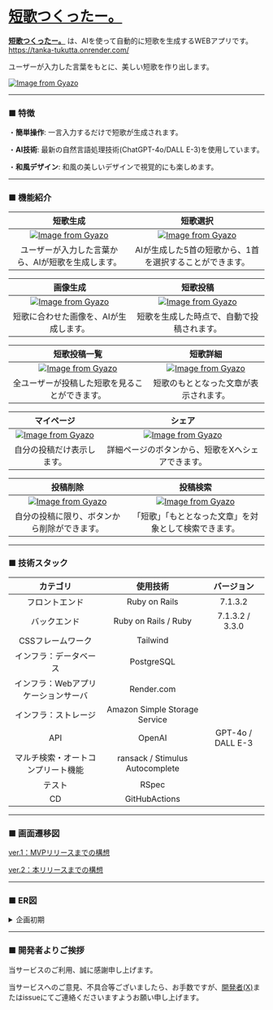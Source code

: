 # [短歌つくったー。](https://www.tankatukutta.com)

**[短歌つくったー。](https://www.tankatukutta.com)** は、AIを使って自動的に短歌を生成するWEBアプリです。https://tanka-tukutta.onrender.com/


ユーザーが入力した言葉をもとに、美しい短歌を作り出します。

[![Image from Gyazo](https://i.gyazo.com/28bcee5f8602688bff14795cac980951.jpg)](https://gyazo.com/28bcee5f8602688bff14795cac980951)

***
### ■ 特徴
・**簡単操作**: 一言入力するだけで短歌が生成されます。

・**AI技術**: 最新の自然言語処理技術(ChatGPT-4o/DALL E-3)を使用しています。

・**和風デザイン**: 和風の美しいデザインで視覚的にも楽しめます。
***
### ■ 機能紹介

| 短歌生成                                                                                                                            | 短歌選択                                                                                                                            | 
| :---------------------------------------------------------------------------------------------------------------------------------: | :---------------------------------------------------------------------------------------------------------------------------------: | 
| [![Image from Gyazo](https://i.gyazo.com/3b7a637cef18665366f91bb30637b6c5.jpg)](https://gyazo.com/3b7a637cef18665366f91bb30637b6c5) | [![Image from Gyazo](https://i.gyazo.com/6f5f84078e59db82a65172702eae0e57.jpg)](https://gyazo.com/6f5f84078e59db82a65172702eae0e57) | 
| ユーザーが入力した言葉から、AIが短歌を生成します。<br>                                                               | AIが生成した5首の短歌から、1首を選択することができます。                                                                            | 

| 画像生成                                                                                                                            | 短歌投稿                                                                                                                            | 
| :---------------------------------------------------------------------------------------------------------------------------------: | :---------------------------------------------------------------------------------------------------------------------------------: | 
| [![Image from Gyazo](https://i.gyazo.com/33a12fbd3bf59e1e27d7abb4b4e2446a.jpg)](https://gyazo.com/33a12fbd3bf59e1e27d7abb4b4e2446a) | [![Image from Gyazo](https://i.gyazo.com/6df62f014bc0c3ad1a06fb944406bef4.jpg)](https://gyazo.com/6df62f014bc0c3ad1a06fb944406bef4) | 
| 短歌に合わせた画像を、AIが生成します。                                                                                              | 短歌を生成した時点で、自動で投稿されます。                                                                                          | 

| 短歌投稿一覧                                                                                                                        | 短歌詳細                                                                                                                            | 
| :---------------------------------------------------------------------------------------------------------------------------------: | :---------------------------------------------------------------------------------------------------------------------------------: | 
| [![Image from Gyazo](https://i.gyazo.com/2b38124f4c12bca180ffc494366fd178.jpg)](https://gyazo.com/2b38124f4c12bca180ffc494366fd178) | [![Image from Gyazo](https://i.gyazo.com/6c8b18e5a97891c62e789af43a606f8e.jpg)](https://gyazo.com/6c8b18e5a97891c62e789af43a606f8e) | 
| 全ユーザーが投稿した短歌を見ることができます。                                                                                      | 短歌のもととなった文章が表示されます。                                                                                              | 

| マイページ                                                                                                                          | シェア                                                                                                                              | 
| :---------------------------------------------------------------------------------------------------------------------------------: | :---------------------------------------------------------------------------------------------------------------------------------: | 
| [![Image from Gyazo](https://i.gyazo.com/58cd117840baaf9c7f017945b0753318.jpg)](https://gyazo.com/58cd117840baaf9c7f017945b0753318) | [![Image from Gyazo](https://i.gyazo.com/3fe6d345abdf4076fa3c0d5e665cfc80.jpg)](https://gyazo.com/3fe6d345abdf4076fa3c0d5e665cfc80) | 
| 自分の投稿だけ表示します。                                                                                                          | 詳細ページのボタンから、短歌をXへシェアできます。                                                                                   | 

| 投稿削除                                                                                                                            | 投稿検索                                                                                                                            | 
| :---------------------------------------------------------------------------------------------------------------------------------: | :---------------------------------------------------------------------------------------------------------------------------------: | 
| [![Image from Gyazo](https://i.gyazo.com/3fe6d345abdf4076fa3c0d5e665cfc80.jpg)](https://gyazo.com/3fe6d345abdf4076fa3c0d5e665cfc80) | [![Image from Gyazo](https://i.gyazo.com/43401f0759035dd0bf69b651190d66bc.jpg)](https://gyazo.com/43401f0759035dd0bf69b651190d66bc) | 
| 自分の投稿に限り、ボタンから削除ができます。                                                                                        | 「短歌」「もととなった文章」を対象として検索できます。                                                                              | 
***
### ■ 技術スタック
| カテゴリ                            | 使用技術                        | バージョン        | 
| :---------------------------------: | :-----------------------------: | :---------------: | 
| フロントエンド                      | Ruby on Rails                   | 7.1.3.2           | 
| バックエンド                        | Ruby on Rails / Ruby            | 7.1.3.2 / 3.3.0   | 
| CSSフレームワーク                   | Tailwind                        |                   | 
| インフラ：データベース              | PostgreSQL                      |                   | 
| インフラ：Webアプリケーションサーバ | Render.com                      |                   | 
| インフラ：ストレージ                | Amazon Simple Storage Service   |                   | 
| API                                 | OpenAI                          | GPT-4o / DALL E-3 | 
| マルチ検索・オートコンプリート機能  | ransack / Stimulus Autocomplete |                   | 
| テスト                              | RSpec                           |                   | 
| CD                                  | GitHubActions                   |                   | 
***

### ■ 画面遷移図
[ver.1：MVPリリースまでの構想](https://www.figma.com/file/T6Q9RbeJEnBlkg5B18AEyi/%E7%84%A1%E9%A1%8C?type=design&node-id=0-1&mode=design&t=XbD50KSaJMczNJAO-0)

[ver.2：本リリースまでの構想](https://www.figma.com/design/xtbiWIPwm1vsY5eoMeGqMN/%E7%9F%AD%E6%AD%8C%E3%81%A4%E3%81%8F%E3%81%A3%E3%81%9F%E3%83%BC%E3%80%82?t=olQRBftEDzZliSm4-0)

***

### ■ ER図
<details><summary>企画初期</summary>

[![Image from Gyazo](https://i.gyazo.com/679d435a69d02238ea4c77a936ba0d7d.png)](https://gyazo.com/679d435a69d02238ea4c77a936ba0d7d)
</details>

***

### ■ 開発者よりご挨拶
当サービスのご利用、誠に感謝申し上げます。

当サービスへのご意見、不具合等ございましたら、お手数ですが、[開発者(X)](https://x.com/kitaji_i)またはissueにてご連絡くださいますようお願い申し上げます。

